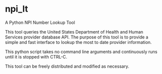 # npi_lt
A Python NPI Number Lookup Tool

This tool queries the United States Department of Health and Human Services
provider database API.  The purpose of this tool is to provide a simple and
fast interface to lookup the most to date provider information.

This python script takes no command line arguments and continuously runs
until it is stopped with CTRL-C.

This tool can be freely distributed and modified as necessary.
